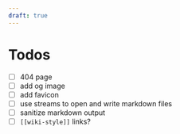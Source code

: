 ```yaml
---
draft: true
---
```


# Todos
- [ ] 404 page
- [ ] add og image
- [ ] add favicon
- [ ] use streams to open and write markdown files
- [ ] sanitize markdown output
- [ ] `[[wiki-style]]` links?
